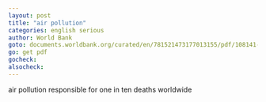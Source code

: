 ```yaml
---
layout: post
title: "air pollution"
categories: english serious
author: World Bank
goto: documents.worldbank.org/curated/en/781521473177013155/pdf/108141-REVISED-Cost-of-PollutionWebCORRECTEDfile.pdf
go: get pdf
gocheck:
alsocheck:
---
```


air pollution responsible for one in ten deaths worldwide
